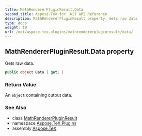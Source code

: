 ```yaml
---
title: MathRendererPluginResult.Data
second_title: Aspose.TeX for .NET API Reference
description: MathRendererPluginResult property. Gets raw data
type: docs
weight: 10
url: /net/aspose.tex.plugins/mathrendererpluginresult/data/
---
```

## MathRendererPluginResult.Data property

Gets raw data.

```csharp
public object Data { get; }
```

### Return Value

An `object` containing output data.

### See Also

* class [MathRendererPluginResult](../)
* namespace [Aspose.TeX.Plugins](../../mathrendererpluginresult/)
* assembly [Aspose.TeX](../../../)


